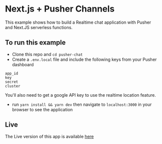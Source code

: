 # Next.js + Pusher Channels

This example shows how to build a Realtime chat application with Pusher and Next.JS serverless functions. 

## To run this example

- Clone this repo and `cd pusher-chat`
- Create a `.env.local` file and include the following keys from your Pusher dashboard
```
app_id
key
secret
cluster
```
You'll also need to get a google API key to use the realtime location feature. 

- run `yarn install && yarn dev` then navigate to `localhost:3000` in your browser to see the application


## Live
The Live version of this app is available [here](https://pusher-chat-app.vercel.app/)

